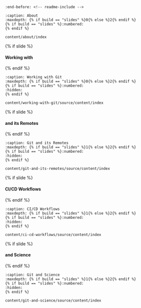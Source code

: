 ```{include} ../README.md
:end-before: <!-- readme-include -->
```

```{toctree}
:caption: About
:maxdepth: {% if build == "slides" %}0{% else %}2{% endif %}
{% if build == "slides" %}:numbered:
{% endif %}

content/about/index
```

{% if slide %}
#### Working with <i class="fab fa-git"></i>
{% endif %}
```{toctree}
:caption: Working with Git
:maxdepth: {% if build == "slides" %}0{% else %}2{% endif %}
{% if build == "slides" %}:numbered:
:hidden:
{% endif %}

content/working-with-git/source/content/index
```

{% if slide %}
#### <i class="fab fa-git"></i> and its Remotes
{% endif %}
```{toctree}
:caption: Git and its Remotes
:maxdepth: {% if build == "slides" %}1{% else %}2{% endif %}
{% if build == "slides" %}:numbered:
:hidden:
{% endif %}

content/git-and-its-remotes/source/content/index
```

{% if slide %}
#### CI/CD Workflows
{% endif %}
```{toctree}
:caption: CI/CD Workflows
:maxdepth: {% if build == "slides" %}1{% else %}2{% endif %}
{% if build == "slides" %}:numbered:
:hidden:
{% endif %}

content/ci-cd-workflows/source/content/index
```

{% if slide %}
#### <i class="fab fa-git"></i> and Science
{% endif %}
```{toctree}
:caption: Git and Science
:maxdepth: {% if build == "slides" %}1{% else %}2{% endif %}
{% if build == "slides" %}:numbered:
:hidden:
{% endif %}

content/git-and-science/source/content/index
```
